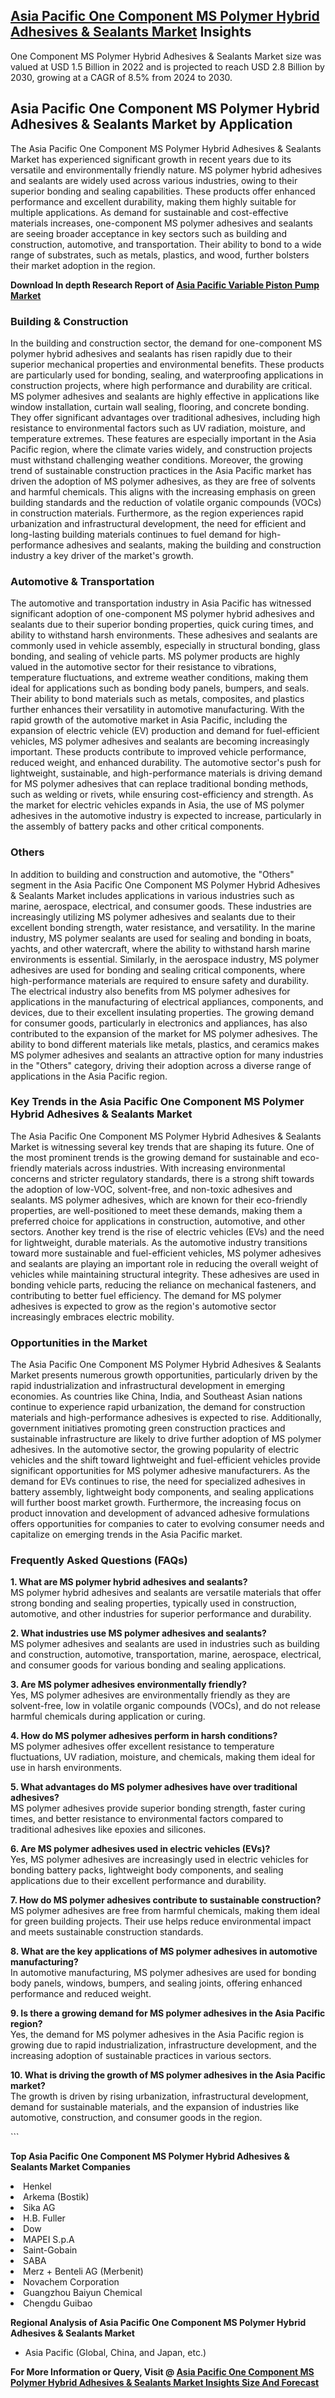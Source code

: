 <h2><a href="https://www.verifiedmarketreports.com/download-sample/?rid=390146&amp;utm_source=Github-Feb&amp;utm_medium=225" target="_blank">Asia Pacific One Component MS Polymer Hybrid Adhesives & Sealants Market</a> Insights</h2><p>One Component MS Polymer Hybrid Adhesives & Sealants Market size was valued at USD 1.5 Billion in 2022 and is projected to reach USD 2.8 Billion by 2030, growing at a CAGR of 8.5% from 2024 to 2030.</p><p><h2>Asia Pacific One Component MS Polymer Hybrid Adhesives & Sealants Market by Application</h2> <p>The Asia Pacific One Component MS Polymer Hybrid Adhesives & Sealants Market has experienced significant growth in recent years due to its versatile and environmentally friendly nature. MS polymer hybrid adhesives and sealants are widely used across various industries, owing to their superior bonding and sealing capabilities. These products offer enhanced performance and excellent durability, making them highly suitable for multiple applications. As demand for sustainable and cost-effective materials increases, one-component MS polymer adhesives and sealants are seeing broader acceptance in key sectors such as building and construction, automotive, and transportation. Their ability to bond to a wide range of substrates, such as metals, plastics, and wood, further bolsters their market adoption in the region. <p><strong>Download In depth Research Report of <a href="https://www.verifiedmarketreports.com/download-sample/?rid=236118&amp;utm_source=Pulse-Dec&amp;utm_medium=225" target="_blank">Asia Pacific Variable Piston Pump Market</a></strong></p> <h3>Building & Construction</h3> <p>In the building and construction sector, the demand for one-component MS polymer hybrid adhesives and sealants has risen rapidly due to their superior mechanical properties and environmental benefits. These products are particularly used for bonding, sealing, and waterproofing applications in construction projects, where high performance and durability are critical. MS polymer adhesives and sealants are highly effective in applications like window installation, curtain wall sealing, flooring, and concrete bonding. They offer significant advantages over traditional adhesives, including high resistance to environmental factors such as UV radiation, moisture, and temperature extremes. These features are especially important in the Asia Pacific region, where the climate varies widely, and construction projects must withstand challenging weather conditions. Moreover, the growing trend of sustainable construction practices in the Asia Pacific market has driven the adoption of MS polymer adhesives, as they are free of solvents and harmful chemicals. This aligns with the increasing emphasis on green building standards and the reduction of volatile organic compounds (VOCs) in construction materials. Furthermore, as the region experiences rapid urbanization and infrastructural development, the need for efficient and long-lasting building materials continues to fuel demand for high-performance adhesives and sealants, making the building and construction industry a key driver of the market's growth. <h3>Automotive & Transportation</h3> <p>The automotive and transportation industry in Asia Pacific has witnessed significant adoption of one-component MS polymer hybrid adhesives and sealants due to their superior bonding properties, quick curing times, and ability to withstand harsh environments. These adhesives and sealants are commonly used in vehicle assembly, especially in structural bonding, glass bonding, and sealing of vehicle parts. MS polymer products are highly valued in the automotive sector for their resistance to vibrations, temperature fluctuations, and extreme weather conditions, making them ideal for applications such as bonding body panels, bumpers, and seals. Their ability to bond materials such as metals, composites, and plastics further enhances their versatility in automotive manufacturing. With the rapid growth of the automotive market in Asia Pacific, including the expansion of electric vehicle (EV) production and demand for fuel-efficient vehicles, MS polymer adhesives and sealants are becoming increasingly important. These products contribute to improved vehicle performance, reduced weight, and enhanced durability. The automotive sector's push for lightweight, sustainable, and high-performance materials is driving demand for MS polymer adhesives that can replace traditional bonding methods, such as welding or rivets, while ensuring cost-efficiency and strength. As the market for electric vehicles expands in Asia, the use of MS polymer adhesives in the automotive industry is expected to increase, particularly in the assembly of battery packs and other critical components. <h3>Others</h3> <p>In addition to building and construction and automotive, the "Others" segment in the Asia Pacific One Component MS Polymer Hybrid Adhesives & Sealants Market includes applications in various industries such as marine, aerospace, electrical, and consumer goods. These industries are increasingly utilizing MS polymer adhesives and sealants due to their excellent bonding strength, water resistance, and versatility. In the marine industry, MS polymer sealants are used for sealing and bonding in boats, yachts, and other watercraft, where the ability to withstand harsh marine environments is essential. Similarly, in the aerospace industry, MS polymer adhesives are used for bonding and sealing critical components, where high-performance materials are required to ensure safety and durability. The electrical industry also benefits from MS polymer adhesives for applications in the manufacturing of electrical appliances, components, and devices, due to their excellent insulating properties. The growing demand for consumer goods, particularly in electronics and appliances, has also contributed to the expansion of the market for MS polymer adhesives. The ability to bond different materials like metals, plastics, and ceramics makes MS polymer adhesives and sealants an attractive option for many industries in the "Others" category, driving their adoption across a diverse range of applications in the Asia Pacific region. <h3>Key Trends in the Asia Pacific One Component MS Polymer Hybrid Adhesives & Sealants Market</h3> <p>The Asia Pacific One Component MS Polymer Hybrid Adhesives & Sealants Market is witnessing several key trends that are shaping its future. One of the most prominent trends is the growing demand for sustainable and eco-friendly materials across industries. With increasing environmental concerns and stricter regulatory standards, there is a strong shift towards the adoption of low-VOC, solvent-free, and non-toxic adhesives and sealants. MS polymer adhesives, which are known for their eco-friendly properties, are well-positioned to meet these demands, making them a preferred choice for applications in construction, automotive, and other sectors. Another key trend is the rise of electric vehicles (EVs) and the need for lightweight, durable materials. As the automotive industry transitions toward more sustainable and fuel-efficient vehicles, MS polymer adhesives and sealants are playing an important role in reducing the overall weight of vehicles while maintaining structural integrity. These adhesives are used in bonding vehicle parts, reducing the reliance on mechanical fasteners, and contributing to better fuel efficiency. The demand for MS polymer adhesives is expected to grow as the region's automotive sector increasingly embraces electric mobility. <h3>Opportunities in the Market</h3> <p>The Asia Pacific One Component MS Polymer Hybrid Adhesives & Sealants Market presents numerous growth opportunities, particularly driven by the rapid industrialization and infrastructural development in emerging economies. As countries like China, India, and Southeast Asian nations continue to experience rapid urbanization, the demand for construction materials and high-performance adhesives is expected to rise. Additionally, government initiatives promoting green construction practices and sustainable infrastructure are likely to drive further adoption of MS polymer adhesives. In the automotive sector, the growing popularity of electric vehicles and the shift toward lightweight and fuel-efficient vehicles provide significant opportunities for MS polymer adhesive manufacturers. As the demand for EVs continues to rise, the need for specialized adhesives in battery assembly, lightweight body components, and sealing applications will further boost market growth. Furthermore, the increasing focus on product innovation and development of advanced adhesive formulations offers opportunities for companies to cater to evolving consumer needs and capitalize on emerging trends in the Asia Pacific market. <h3>Frequently Asked Questions (FAQs)</h3> <p><strong>1. What are MS polymer hybrid adhesives and sealants?</strong><br>MS polymer hybrid adhesives and sealants are versatile materials that offer strong bonding and sealing properties, typically used in construction, automotive, and other industries for superior performance and durability.</p> <p><strong>2. What industries use MS polymer adhesives and sealants?</strong><br>MS polymer adhesives and sealants are used in industries such as building and construction, automotive, transportation, marine, aerospace, electrical, and consumer goods for various bonding and sealing applications.</p> <p><strong>3. Are MS polymer adhesives environmentally friendly?</strong><br>Yes, MS polymer adhesives are environmentally friendly as they are solvent-free, low in volatile organic compounds (VOCs), and do not release harmful chemicals during application or curing.</p> <p><strong>4. How do MS polymer adhesives perform in harsh conditions?</strong><br>MS polymer adhesives offer excellent resistance to temperature fluctuations, UV radiation, moisture, and chemicals, making them ideal for use in harsh environments.</p> <p><strong>5. What advantages do MS polymer adhesives have over traditional adhesives?</strong><br>MS polymer adhesives provide superior bonding strength, faster curing times, and better resistance to environmental factors compared to traditional adhesives like epoxies and silicones.</p> <p><strong>6. Are MS polymer adhesives used in electric vehicles (EVs)?</strong><br>Yes, MS polymer adhesives are increasingly used in electric vehicles for bonding battery packs, lightweight body components, and sealing applications due to their excellent performance and durability.</p> <p><strong>7. How do MS polymer adhesives contribute to sustainable construction?</strong><br>MS polymer adhesives are free from harmful chemicals, making them ideal for green building projects. Their use helps reduce environmental impact and meets sustainable construction standards.</p> <p><strong>8. What are the key applications of MS polymer adhesives in automotive manufacturing?</strong><br>In automotive manufacturing, MS polymer adhesives are used for bonding body panels, windows, bumpers, and sealing joints, offering enhanced performance and reduced weight.</p> <p><strong>9. Is there a growing demand for MS polymer adhesives in the Asia Pacific region?</strong><br>Yes, the demand for MS polymer adhesives in the Asia Pacific region is growing due to rapid industrialization, infrastructure development, and the increasing adoption of sustainable practices in various sectors.</p> <p><strong>10. What is driving the growth of MS polymer adhesives in the Asia Pacific market?</strong><br>The growth is driven by rising urbanization, infrastructural development, demand for sustainable materials, and the expansion of industries like automotive, construction, and consumer goods in the region.</p> ```</p><p><strong>Top Asia Pacific One Component MS Polymer Hybrid Adhesives & Sealants Market Companies</strong></p><div data-test-id=""><p><li>Henkel</li><li> Arkema (Bostik)</li><li> Sika AG</li><li> H.B. Fuller</li><li> Dow</li><li> MAPEI S.p.A</li><li> Saint-Gobain</li><li> SABA</li><li> Merz + Benteli AG (Merbenit)</li><li> Novachem Corporation</li><li> Guangzhou Baiyun Chemical</li><li> Chengdu Guibao</li></p><div><strong>Regional Analysis of&nbsp;Asia Pacific One Component MS Polymer Hybrid Adhesives & Sealants Market</strong></div><ul><li dir="ltr"><p dir="ltr">Asia Pacific (Global, China, and Japan, etc.)</p></li></ul><p><strong>For More Information or Query, Visit @&nbsp;</strong><strong><a href="https://www.verifiedmarketreports.com/product/one-component-ms-polymer-hybrid-adhesives-sealants-market/?utm_source=Github-Feb&amp;utm_medium=225" target="_blank">Asia Pacific One Component MS Polymer Hybrid Adhesives & Sealants Market Insights Size And Forecast</a></strong></p></div><h2>&nbsp;</h2><div data-test-id="">&nbsp;</div>
